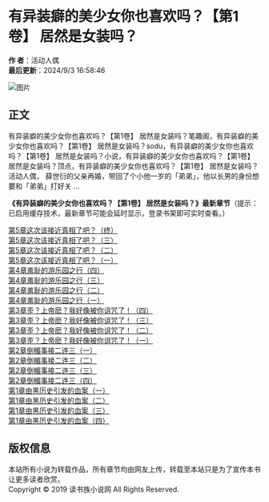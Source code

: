# 有异装癖的美少女你也喜欢吗？【第1卷】 居然是女装吗？

**作    者**：活动人偶  
**最后更新**：2024/9/3 16:58:46  

![图片](https://www.99dushuzu.com/img/ibgx.jpg)

## 正文

有异装癖的美少女你也喜欢吗？【第1卷】 居然是女装吗？笔趣阁，有异装癖的美少女你也喜欢吗？【第1卷】 居然是女装吗？sodu，有异装癖的美少女你也喜欢吗？【第1卷】 居然是女装吗？小说，有异装癖的美少女你也喜欢吗？【第1卷】 居然是女装吗？顶点，有异装癖的美少女你也喜欢吗？【第1卷】 居然是女装吗？活动人偶， 薛世衍的父亲再婚，带回了个小他一岁的「弟弟」，他以长男的身份想要和「弟弟」打好关 ...

**《有异装癖的美少女你也喜欢吗？【第1卷】 居然是女装吗？》最新章节**（提示：已启用缓存技术，最新章节可能会延时显示，登录书架即可实时查看。）

[第5章这次该接近真相了吧？（终）](https://www.99dushuzu.com/read_ibgx/k8w9y.html)  
[第5章这次该接近真相了吧？（三）](https://www.99dushuzu.com/read_ibgx/knqd6.html)  
[第5章这次该接近真相了吧？（二）](https://www.99dushuzu.com/read_ibgx/knqd4.html)  
[第5章这次该接近真相了吧？（一）](https://www.99dushuzu.com/read_ibgx/knqd0.html)  
[第4章羞耻的游乐园之行（四）](https://www.99dushuzu.com/read_ibgx/knqdw.html)  
[第4章羞耻的游乐园之行（三）](https://www.99dushuzu.com/read_ibgx/knqdt.html)  
[第4章羞耻的游乐园之行（二）](https://www.99dushuzu.com/read_ibgx/knqdr.html)  
[第4章羞耻的游乐园之行（一）](https://www.99dushuzu.com/read_ibgx/knqdp.html)  
[第3章歪？上帝麽？我好像被你诅咒了！（四）](https://www.99dushuzu.com/read_ibgx/knqdn.html)  
[第3章歪？上帝麽？我好像被你诅咒了！（三）](https://www.99dushuzu.com/read_ibgx/knqdl.html)  
[第3章歪？上帝麽？我好像被你诅咒了！（二）](https://www.99dushuzu.com/read_ibgx/knqdj.html)  
[第3章歪？上帝麽？我好像被你诅咒了！（一）](https://www.99dushuzu.com/read_ibgx/knqcf.html)  
[第2章倒楣事接二连三（一）](https://www.99dushuzu.com/read_ibgx/knqc4.html)  
[第2章倒楣事接二连三（二）](https://www.99dushuzu.com/read_ibgx/knqc9.html)  
[第2章倒楣事接二连三（三）](https://www.99dushuzu.com/read_ibgx/knqcb.html)  
[第2章倒楣事接二连三（四）](https://www.99dushuzu.com/read_ibgx/knqcd.html)  
[第1章由黑历史引发的血案（一）](https://www.99dushuzu.com/read_ibgx/knqc1.html)  
[第1章由黑历史引发的血案（二）](https://www.99dushuzu.com/read_ibgx/knqcx.html)  
[第1章由黑历史引发的血案（三）](https://www.99dushuzu.com/read_ibgx/knqcy.html)  
[第1章由黑历史引发的血案（四）](https://www.99dushuzu.com/read_ibgx/knqc1.html)

## 版权信息
本站所有小说为转载作品，所有章节均由网友上传，转载至本站只是为了宣传本书让更多读者欣赏。  
Copyright © 2019 读书族小说网 All Rights Reserved.